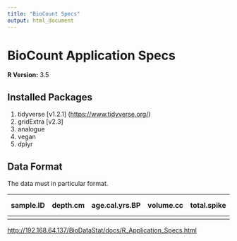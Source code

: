 ```yaml
---
title: "BioCount Specs"
output: html_document
---
```

# BioCount Application Specs

**R Version:** 3.5

## Installed Packages

1. tidyverse [v1.2.1] (https://www.tidyverse.org/)
2. gridExtra [v2.3]
3. analogue
4. vegan
5. dplyr

## Data Format
The data must in particular format.

| sample.ID | depth.cm | age.cal.yrs.BP | volume.cc | total.spike | counted.spike | total.pollen.count | [pollen name] |
| --------- | -------- | -------------- | --------- | ----------- | ------------- | ------------------ | ------------- |
|           |          |                |           |             |               |                    |               |

http://192.168.64.137/BioDataStat/docs/R_Application_Specs.html